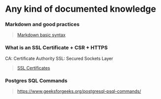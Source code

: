 Any kind of documented knowledge
===============================


### Markdown and good practices

> [Markdown basic syntax](https://www.markdownguide.org/basic-syntax/)


### What is an SSL Certificate + CSR + HTTPS

CA: Certificate Authority
SSL: Secured Sockets Layer

> [SSL Certificates](https://www.digicert.com/what-is-an-ssl-certificate)


### Postgres SQL Commands

> https://www.geeksforgeeks.org/postgresql-psql-commands/
